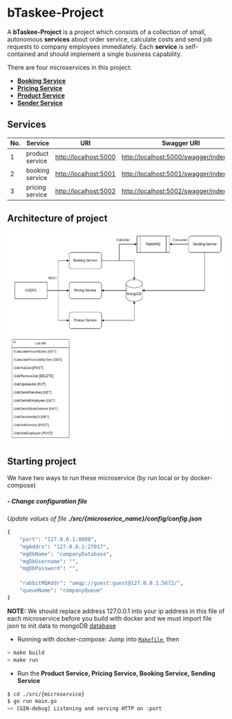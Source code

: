 # bTaskee-Project

A **bTaskee-Project** is a project which consists of a collection of small, autonomous **services** about order service, calculate costs and send job requests to company employees immediately. Each **service** is self-contained and should implement a single business capability. 

There are four microservices in this project:
* [**Booking Service**](./src/booking-microservice/)
* [**Pricing Service**](./src/pricing-microservice/)
* [**Product Service**](./src/product-microservice/)
* [**Sender Service**](./src/sending-microservice/)

## Services

No. | Service | URI | Swagger URI
--- | --- | --- | ---
1 | product service | [http://localhost:5000](http://localhost:5000) | [http://localhost:5000/swagger/index.html](http://localhost:5000/swagger/index.html)
2 | booking service | [http://localhost:5001](http://localhost:5001) | [http://localhost:5001/swagger/index.html](http://localhost:5001/swagger/index.html)
3 | pricing service | [http://localhost:5002](http://localhost:5002) | [http://localhost:5002/swagger/index.html](http://localhost:5002/swagger/index.html)


## Architecture of project
![Microservices](./diagram.png)
## Starting project
We have two ways to run these microservice (by run local or by docker-compose)

##### - Change configuration file
<em>Update values of file **./src/{microserice_name}/config/config.json**</em>
```sh
{
    "port": "127.0.0.1:8808",
    "mgAddrs": "127.0.0.1:27017",
    "mgDbName": "companyDatabase",
    "mgDbUsername": "",
    "mgDbPassword": "",

    "rabbitMQAddr": "amqp://guest:guest@127.0.0.1:5672/",
    "queueName": "companyQueue"
}
```
**NOTE:** We should replace address 127.0.0.1 into your ip address in this file of each microservice before you build with docker and we must import file json to init data to mongoDB [database](./metadata/)

- Running with docker-compose: Jump into [`Makefile`](./Makefile), then

```bash
> make build
> make run
```



* Run the <strong>Product Service, Pricing Service, Booking Service, Sending Service</strong> 
```sh
$ cd ./src/{microservice}
$ go run main.go
>> [GIN-debug] Listening and serving HTTP on :port
```
